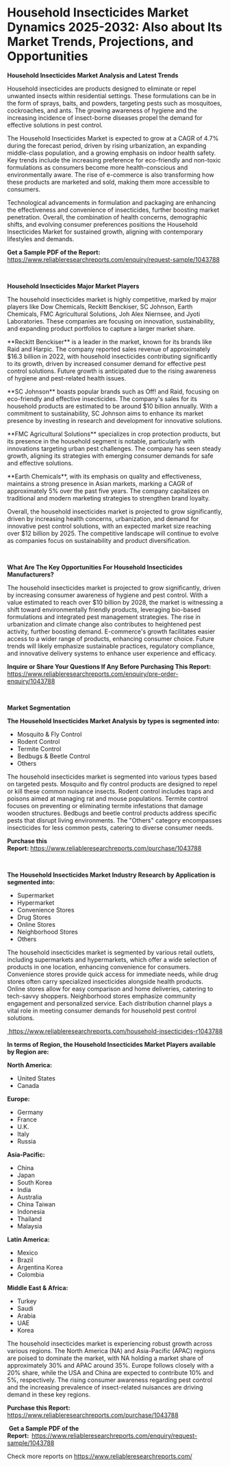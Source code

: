 <p><h1>Household Insecticides Market Dynamics 2025-2032: Also about Its Market Trends, Projections, and Opportunities</h1></p><p><strong>Household Insecticides Market Analysis and Latest Trends</strong></p>
<p><p>Household insecticides are products designed to eliminate or repel unwanted insects within residential settings. These formulations can be in the form of sprays, baits, and powders, targeting pests such as mosquitoes, cockroaches, and ants. The growing awareness of hygiene and the increasing incidence of insect-borne diseases propel the demand for effective solutions in pest control.</p><p>The Household Insecticides Market is expected to grow at a CAGR of 4.7% during the forecast period, driven by rising urbanization, an expanding middle-class population, and a growing emphasis on indoor health safety. Key trends include the increasing preference for eco-friendly and non-toxic formulations as consumers become more health-conscious and environmentally aware. The rise of e-commerce is also transforming how these products are marketed and sold, making them more accessible to consumers.</p><p>Technological advancements in formulation and packaging are enhancing the effectiveness and convenience of insecticides, further boosting market penetration. Overall, the combination of health concerns, demographic shifts, and evolving consumer preferences positions the Household Insecticides Market for sustained growth, aligning with contemporary lifestyles and demands.</p></p>
<p><strong>Get a Sample PDF of the Report:&nbsp;</strong> <a href="https://www.reliableresearchreports.com/enquiry/request-sample/1043788?utm_campaign=3557&utm_medium=2&utm_source=Github&utm_content=ia&utm_term=01042025&utm_id=household-insecticides">https://www.reliableresearchreports.com/enquiry/request-sample/1043788</a></p>
<p>&nbsp;</p>
<p><strong>Household Insecticides Major Market Players</strong></p>
<p><p>The household insecticides market is highly competitive, marked by major players like Dow Chemicals, Reckitt Benckiser, SC Johnson, Earth Chemicals, FMC Agricultural Solutions, Joh Alex Niernsee, and Jyoti Laboratories. These companies are focusing on innovation, sustainability, and expanding product portfolios to capture a larger market share.</p><p>**Reckitt Benckiser** is a leader in the market, known for its brands like Raid and Harpic. The company reported sales revenue of approximately $16.3 billion in 2022, with household insecticides contributing significantly to its growth, driven by increased consumer demand for effective pest control solutions. Future growth is anticipated due to the rising awareness of hygiene and pest-related health issues.</p><p>**SC Johnson** boasts popular brands such as Off! and Raid, focusing on eco-friendly and effective insecticides. The company's sales for its household products are estimated to be around $10 billion annually. With a commitment to sustainability, SC Johnson aims to enhance its market presence by investing in research and development for innovative solutions.</p><p>**FMC Agricultural Solutions** specializes in crop protection products, but its presence in the household segment is notable, particularly with innovations targeting urban pest challenges. The company has seen steady growth, aligning its strategies with emerging consumer demands for safe and effective solutions.</p><p>**Earth Chemicals**, with its emphasis on quality and effectiveness, maintains a strong presence in Asian markets, marking a CAGR of approximately 5% over the past five years. The company capitalizes on traditional and modern marketing strategies to strengthen brand loyalty.</p><p>Overall, the household insecticides market is projected to grow significantly, driven by increasing health concerns, urbanization, and demand for innovative pest control solutions, with an expected market size reaching over $12 billion by 2025. The competitive landscape will continue to evolve as companies focus on sustainability and product diversification.</p></p>
<p>&nbsp;</p>
<p><strong>What Are The Key Opportunities For Household Insecticides Manufacturers?</strong></p>
<p><p>The household insecticides market is projected to grow significantly, driven by increasing consumer awareness of hygiene and pest control. With a value estimated to reach over $10 billion by 2028, the market is witnessing a shift toward environmentally friendly products, leveraging bio-based formulations and integrated pest management strategies. The rise in urbanization and climate change also contributes to heightened pest activity, further boosting demand. E-commerce's growth facilitates easier access to a wider range of products, enhancing consumer choice. Future trends will likely emphasize sustainable practices, regulatory compliance, and innovative delivery systems to enhance user experience and efficacy.</p></p>
<p><strong>Inquire or Share Your Questions If Any Before Purchasing This Report:</strong> <a href="https://www.reliableresearchreports.com/enquiry/pre-order-enquiry/1043788?utm_campaign=3557&utm_medium=2&utm_source=Github&utm_content=ia&utm_term=01042025&utm_id=household-insecticides">https://www.reliableresearchreports.com/enquiry/pre-order-enquiry/1043788</a></p>
<p>&nbsp;</p>
<p><strong>Market Segmentation</strong></p>
<p><strong>The Household Insecticides Market Analysis by types is segmented into:</strong></p>
<p><ul><li>Mosquito & Fly Control</li><li>Rodent Control</li><li>Termite Control</li><li>Bedbugs & Beetle Control</li><li>Others</li></ul></p>
<p><p>The household insecticides market is segmented into various types based on targeted pests. Mosquito and fly control products are designed to repel or kill these common nuisance insects. Rodent control includes traps and poisons aimed at managing rat and mouse populations. Termite control focuses on preventing or eliminating termite infestations that damage wooden structures. Bedbugs and beetle control products address specific pests that disrupt living environments. The "Others" category encompasses insecticides for less common pests, catering to diverse consumer needs.</p></p>
<p><strong>Purchase this Report:&nbsp;</strong><a href="https://www.reliableresearchreports.com/purchase/1043788?utm_campaign=3557&utm_medium=2&utm_source=Github&utm_content=ia&utm_term=01042025&utm_id=household-insecticides">https://www.reliableresearchreports.com/purchase/1043788</a></p>
<p>&nbsp;</p>
<p><strong>The Household Insecticides Market Industry Research by Application is segmented into:</strong></p>
<p><ul><li>Supermarket</li><li>Hypermarket</li><li>Convenience Stores</li><li>Drug Stores</li><li>Online Stores</li><li>Neighborhood Stores</li><li>Others</li></ul></p>
<p><p>The household insecticides market is segmented by various retail outlets, including supermarkets and hypermarkets, which offer a wide selection of products in one location, enhancing convenience for consumers. Convenience stores provide quick access for immediate needs, while drug stores often carry specialized insecticides alongside health products. Online stores allow for easy comparison and home deliveries, catering to tech-savvy shoppers. Neighborhood stores emphasize community engagement and personalized service. Each distribution channel plays a vital role in meeting consumer demands for household pest control solutions.</p></p>
<p><a href="https://www.reliableresearchreports.com/household-insecticides-r1043788?utm_campaign=3557&utm_medium=2&utm_source=Github&utm_content=ia&utm_term=01042025&utm_id=household-insecticides">&nbsp;https://www.reliableresearchreports.com/household-insecticides-r1043788</a></p>
<p><strong>In terms of Region, the Household Insecticides Market Players available by Region are:</strong></p>
<p>
    <p> <strong> North America: </strong>
        <ul>
            <li>United States</li>
            <li>Canada</li>
        </ul>
        </p> 
    <p> <strong> Europe: </strong>
        <ul>
            <li>Germany</li>
            <li>France</li>
            <li>U.K.</li>
            <li>Italy</li>
            <li>Russia</li>
        </ul>
        </p> 
    <p> <strong> Asia-Pacific: </strong>
        <ul>
            <li>China</li>
            <li>Japan</li>
            <li>South Korea</li>
            <li>India</li>
            <li>Australia</li>
            <li>China Taiwan</li>
            <li>Indonesia</li>
            <li>Thailand</li>
            <li>Malaysia</li>
        </ul>
        </p> 
    <p> <strong> Latin America: </strong>
        <ul>
            <li>Mexico</li>
            <li>Brazil</li>
            <li>Argentina Korea</li>
            <li>Colombia</li>
        </ul>
        </p> 
    <p> <strong> Middle East & Africa: </strong>
        <ul>
            <li>Turkey</li>
            <li>Saudi</li>
            <li>Arabia</li>
            <li>UAE</li>
            <li>Korea</li>
        </ul>
    </p>
    </p>
<p><p>The household insecticides market is experiencing robust growth across various regions. The North America (NA) and Asia-Pacific (APAC) regions are poised to dominate the market, with NA holding a market share of approximately 30% and APAC around 35%. Europe follows closely with a 20% share, while the USA and China are expected to contribute 10% and 5%, respectively. The rising consumer awareness regarding pest control and the increasing prevalence of insect-related nuisances are driving demand in these key regions.</p></p>
<p><strong>Purchase this Report: </strong><a href="https://www.reliableresearchreports.com/purchase/1043788?utm_campaign=3557&utm_medium=2&utm_source=Github&utm_content=ia&utm_term=01042025&utm_id=household-insecticides">https://www.reliableresearchreports.com/purchase/1043788</a></p>
<p>&nbsp;<strong>Get a Sample PDF of the Report:&nbsp;&nbsp;</strong><a href="https://www.reliableresearchreports.com/enquiry/request-sample/1043788?utm_campaign=3557&utm_medium=2&utm_source=Github&utm_content=ia&utm_term=01042025&utm_id=household-insecticides">https://www.reliableresearchreports.com/enquiry/request-sample/1043788</a></p>
<p><strong></strong></p>
<p>Check more reports on <a href="https://www.reliableresearchreports.com/?utm_campaign=3557&utm_medium=2&utm_source=Github&utm_content=ia&utm_term=01042025&utm_id=household-insecticides">https://www.reliableresearchreports.com/</a></p>